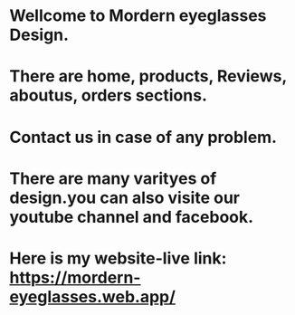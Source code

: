 # Wellcome to Mordern eyeglasses Design.

# There are home, products, Reviews, aboutus, orders sections.

# Contact us in case of any problem.

# There are many varityes of design.you can also visite our youtube channel and facebook.

# Here is my website-live link: https://mordern-eyeglasses.web.app/
